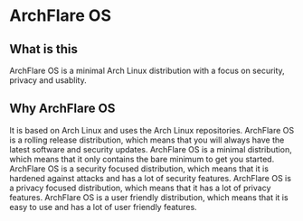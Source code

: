 # ArchFlare OS

## What is this

ArchFlare OS is a minimal Arch Linux distribution with a focus on security, privacy and usablity.

## Why ArchFlare OS

It is based on Arch Linux and uses the Arch Linux repositories. ArchFlare OS is a rolling release distribution, which means that you will always have the latest software and security updates. ArchFlare OS is a minimal distribution, which means that it only contains the bare minimum to get you started. ArchFlare OS is a security focused distribution, which means that it is hardened against attacks and has a lot of security features. ArchFlare OS is a privacy focused distribution, which means that it has a lot of privacy features. ArchFlare OS is a user friendly distribution, which means that it is easy to use and has a lot of user friendly features.